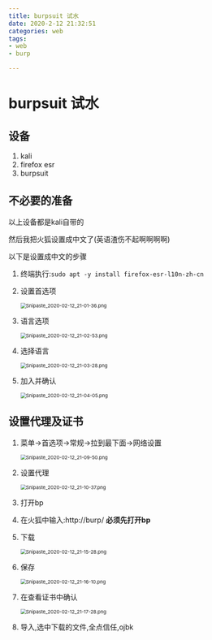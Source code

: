 ```yaml
---
title: burpsuit 试水
date: 2020-2-12 21:32:51
categories: web
tags: 
- web
- burp

---
```


# burpsuit 试水

## 设备

1. kali
2. firefox esr
3. burpsuit

## 不必要的准备

以上设备都是kali自带的

然后我把火狐设置成中文了(英语渣伤不起啊啊啊啊)

以下是设置成中文的步骤

1. 终端执行:`sudo apt -y install firefox-esr-l10n-zh-cn`

2. 设置首选项

   <img src="00822enrly1gbtx6gzl5hj30be0mhwg8.jpg" alt="Snipaste_2020-02-12_21-01-36.png" style="zoom:67%;" />

3. 语言选项

   <img src="00822enrly1gbtx6zf6kcj30rq077jrs.jpg" alt="Snipaste_2020-02-12_21-02-53.png" style="zoom:67%;" />

4. 选择语言

   <img src="00822enrly1gbtx798ju0j30jb0990t8.jpg" alt="Snipaste_2020-02-12_21-03-28.png" style="zoom:67%;" />

5. 加入并确认

   <img src="00822enrly1gbtx7pzid9j30j509hgm3.jpg" alt="Snipaste_2020-02-12_21-04-05.png" style="zoom:67%;" />



## 设置代理及证书

1. 菜单->首选项->常规->拉到最下面->网络设置

   <img src="00822enrly1gbtxlbobp7j30pv0j2768.jpg" alt="Snipaste_2020-02-12_21-09-50.png" style="zoom:67%;" />

2. 设置代理

   <img src="00822enrly1gbtxlp4s27j30ly0a3gmq.jpg" alt="Snipaste_2020-02-12_21-10-37.png" style="zoom:67%;" />

3. 打开bp

4. 在火狐中输入:http://burp/       **必须先打开bp**

5. 下载

   <img src="00822enrly1gbtxlwyuqwj30n203ojrf.jpg" alt="Snipaste_2020-02-12_21-15-28.png" style="zoom:67%;" />

6. 保存

   <img src="00822enrly1gbtxmfkusgj30dy0ahdgk.jpg" alt="Snipaste_2020-02-12_21-16-10.png" style="zoom:67%;" />

7. 在查看证书中确认

   <img src="00822enrly1gbtxmpddtpj30m50d475n.jpg" alt="Snipaste_2020-02-12_21-17-28.png" style="zoom:67%;" />

8. 导入,选中下载的文件,全点信任,ojbk

